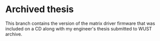 # Archived thesis
This branch contains the version of the matrix driver firmware that was included on a CD along with my engineer's thesis submitted to WUST archive.
